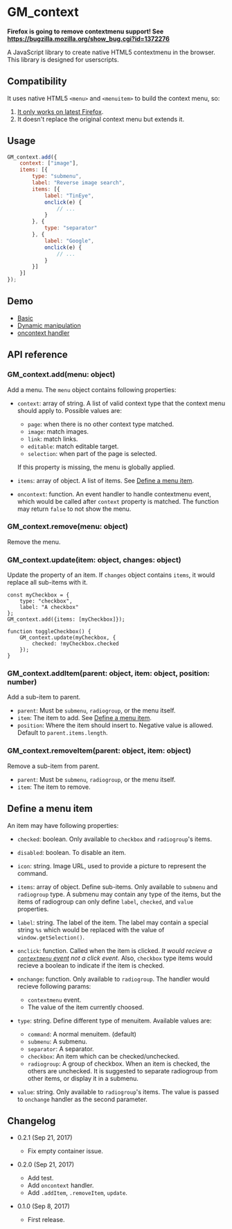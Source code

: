 GM_context
==========

**Firefox is going to remove contextmenu support! See https://bugzilla.mozilla.org/show_bug.cgi?id=1372276**

A JavaScript library to create native HTML5 contextmenu in the browser. This library is designed for userscripts.

Compatibility
-------------

It uses native HTML5 `<menu>` and `<menuitem>` to build the context menu, so:

1. [It only works on latest Firefox](https://developer.mozilla.org/en-US/docs/Web/HTML/Element/menuitem#Browser_compatibility).
2. It doesn't replace the original context menu but extends it.

Usage
-----
```js
GM_context.add({
	context: ["image"],
	items: [{
		type: "submenu",
		label: "Reverse image search",
		items: [{
			label: "TinEye",
			onclick(e) {
				// ...
			}
		}, {
			type: "separator"
		}, {
			label: "Google",
			onclick(e) {
				// ...
			}
		}]
	}]
});
```

Demo
----

* [Basic](https://rawgit.com/eight04/GM_context/master/demo/basic.html)
* [Dynamic manipulation](https://rawgit.com/eight04/GM_context/master/demo/dynamic-manipulation.html)
* [oncontext handler](https://rawgit.com/eight04/GM_context/master/demo/oncontext.html)

API reference
-------------

### GM_context.add(menu: object)

Add a menu. The `menu` object contains following properties:

* `context`: array of string. A list of valid context type that the context menu should apply to. Possible values are:

	- `page`: when there is no other context type matched.
	- `image`: match images.
	- `link`: match links.
	- `editable`: match editable target.
	- `selection`: when part of the page is selected.
	
	If this property is missing, the menu is globally applied.

* `items`: array of object. A list of items. See [Define a menu item](#define-a-menu-item).
* `oncontext`: function. An event handler to handle contextmenu event, which would be called after `context` property is matched. The function may return `false` to not show the menu.

### GM_context.remove(menu: object)

Remove the menu.

### GM_context.update(item: object, changes: object)

Update the property of an item. If `changes` object contains `items`, it would replace all sub-items with it.

```
const myCheckbox = {
	type: "checkbox",
	label: "A checkbox"
};
GM_context.add({items: [myCheckbox]});

function toggleCheckbox() {
	GM_context.update(myCheckbox, {
		checked: !myCheckbox.checked
	});
}
```

### GM_context.addItem(parent: object, item: object, position: number)

Add a sub-item to parent.

* `parent`: Must be `submenu`, `radiogroup`, or the menu itself.
* `item`: The item to add. See [Define a menu item](#define-a-menu-item).
* `position`: Where the item should insert to. Negative value is allowed. Default to `parent.items.length`.

### GM_context.removeItem(parent: object, item: object)

Remove a sub-item from parent.

* `parent`: Must be `submenu`, `radiogroup`, or the menu itself.
* `item`: The item to remove.

Define a menu item
------------------

An item may have following properties:

* `checked`: boolean. Only available to `checkbox` and `radiogroup`'s items.
* `disabled`: boolean. To disable an item.
* `icon`: string. Image URL, used to provide a picture to represent the command.
* `items`: array of object. Define sub-items. Only available to `submenu` and `radiogroup` type. A submenu may contain any type of the items, but the items of radiogroup can only define `label`, `checked`, and `value` properties.
* `label`: string. The label of the item. The label may contain a special string `%s` which would be replaced with the value of `window.getSelection()`.
* `onclick`: function. Called when the item is clicked. *It would recieve a [`contextmenu` event](https://developer.mozilla.org/en-US/docs/Web/Events/contextmenu) not a click event*. Also, `checkbox` type items would recieve a boolean to indicate if the item is checked.
* `onchange`: function. Only available to `radiogroup`. The handler would recieve following params:

	- `contextmenu` event.
	- The value of the item currently choosed.
	
* `type`: string. Define different type of menuitem. Available values are:
	
	- `command`: A normal menuitem. (default)
	- `submenu`: A submenu.
	- `separator`: A separator.
	- `checkbox`: An item which can be checked/unchecked.
	- `radiogroup`: A group of checkbox. When an item is checked, the others are unchecked. It is suggested to separate radiogroup from other items, or display it in a submenu.
	
* `value`: string. Only available to `radiogroup`'s items. The value is passed to `onchange` handler as the second parameter.

Changelog
---------

* 0.2.1 (Sep 21, 2017)

	- Fix empty container issue.

* 0.2.0 (Sep 21, 2017)

	- Add test.
	- Add `oncontext` handler.
	- Add `.addItem`, `.removeItem`, `update`.

* 0.1.0 (Sep 8, 2017)

    - First release.
